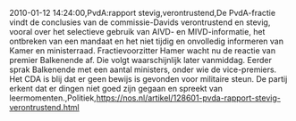 2010-01-12 14:24:00,PvdA:rapport stevig,verontrustend,De PvdA-fractie vindt de conclusies van de commissie-Davids verontrustend en stevig, vooral over het selectieve gebruik van AIVD- en MIVD-informatie, het ontbreken van een mandaat en het niet tijdig en onvolledig informeren van Kamer en ministerraad. Fractievoorzitter Hamer wacht nu de reactie van premier Balkenende af. Die volgt waarschijnlijk later vanmiddag. Eerder sprak Balkenende met een aantal ministers, onder wie de vice-premiers. Het CDA is blij dat er geen bewijs is gevonden voor militaire steun. De partij erkent dat er dingen niet goed zijn gegaan en spreekt van leermomenten.,Politiek,https://nos.nl/artikel/128601-pvda-rapport-stevig-verontrustend.html